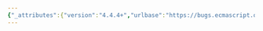 ```yaml
---
{"_attributes":{"version":"4.4.4+","urlbase":"https://bugs.ecmascript.org/","maintainer":"dherman@mozilla.com"},"bug":{"bug_id":1515,"creation_ts":"2013-05-17 13:13:00 -0700","short_desc":"15.19.4.{2.4, 3.2}: \"Asset\"","delta_ts":"2013-07-15 17:04:27 -0700","product":"Draft for 6th Edition","component":"editorial issue","version":"Rev 15: May 14, 2013 Draft","rep_platform":"All","op_sys":"All","bug_status":"RESOLVED","resolution":"FIXED","priority":"Normal","bug_severity":"minor","everconfirmed":true,"reporter":{"uid":"jmdyck","name":"Michael Dyck"},"assigned_to":{"uid":"allen","name":"Allen Wirfs-Brock"},"long_desc":[{"commentid":4065,"comment_count":0,"who":{"uid":"jmdyck","name":"Michael Dyck"},"bug_when":"2013-05-17 13:13:44 -0700","thetext":"In 15.19.4.2.4 \"Generator.prototype.throw ( exception )\",\nstep 5 says:\n    Asset: generator also has a [[GeneratorContext]] internal data property.\n\nIn 15.19.4.3.2 \"GeneratorResume ( generator, value )\",\nstep 4 says:\n    Asset: generator also has a [[GeneratorContext]] internal data property.\n\nIn each case, change \"Asset\" to \"Assert\"."},{"commentid":4201,"comment_count":1,"who":{"uid":"allen","name":"Allen Wirfs-Brock"},"bug_when":"2013-06-17 15:08:07 -0700","thetext":"fixed in rev 16 editor's draft"},{"commentid":4515,"comment_count":2,"who":{"uid":"allen","name":"Allen Wirfs-Brock"},"bug_when":"2013-07-15 17:04:27 -0700","thetext":"fixed in rev16 draft.  July 15, 2013"}]}}
---
```

